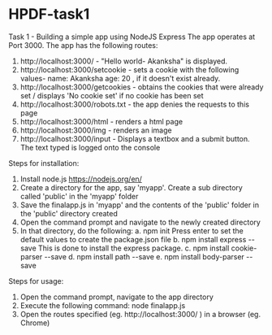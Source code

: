 # HPDF-task1
Task 1 - Building a simple app using NodeJS Express
The app operates at Port 3000.
The app has the following routes:
1.  http://localhost:3000/ - "Hello world- Akanksha" is displayed.
2.  http://localhost:3000/setcookie - sets a cookie with the following values- name: Akanksha age: 20 , if it doesn't exist already.
3.  http://localhost:3000/getcookies - obtains the cookies that were already set / displays 'No cookie set' if no cookie has been set
4.  http://localhost:3000/robots.txt - the app denies the requests to this page
5.  http://localhost:3000/html - renders a html page
6.  http://localhost:3000/img - renders an image
7.  http://localhost:3000/input - Displays a textbox and a submit button. The text typed is logged onto the console

Steps for installation:
1. Install node.js https://nodejs.org/en/
2. Create a directory for the app, say 'myapp'. Create a sub directory called 'public' in the 'myapp' folder
3. Save the finalapp.js in 'myapp' and the contents of the 'public' folder in the 'public' directory created
4. Open the command prompt and navigate to the newly created directory
5. In that directory, do the following:
a. npm init
   Press enter to set the default values to create the package.json file
b. npm install express --save
   This is done to install the express package.
c. npm install cookie-parser --save
d. npm install path --save
e. npm install body-parser --save
        
Steps for usage:
1. Open the command prompt, navigate to the app directory
2. Execute the following command: node finalapp.js
3. Open the routes specified (eg. http://localhost:3000/ ) in a browser (eg. Chrome)
